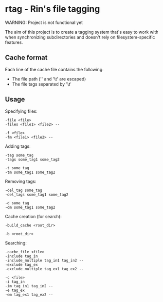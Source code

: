 # rtag - Rin's file tagging

WARNING: Project is not functional yet

The aim of this project is to create a tagging system that's easy to work with when synchronizing subdirectories and doesn't rely on filesystem-specific features.

## Cache format

Each line of the cache file contains the following:

- The file path ('\' and '\t' are escaped)
- The file tags separated by '\t'

## Usage

Specifying files:

```
-file <file>
-files <file1> <file2> --

-f <file>
-fm <file1> <file2> --
```

Adding tags:

```
-tag some_tag
-tags some_tag1 some_tag2

-t some_tag
-tm some_tag1 some_tag2
```

Removing tags:

```
-del_tag some_tag
-del_tags some_tag1 some_tag2

-d some_tag
-dm some_tag1 some_tag2
```

Cache creation (for search):

```
-build_cache <root_dir>

-b <root_dir>
```

Searching:

```
-cache_file <file>
-include tag_in
-include_multiple tag_in1 tag_in2 --
-exclude tag_ex
-exclude_multiple tag_ex1 tag_ex2 --

-c <file>
-i tag_in
-im tag_in1 tag_in2 --
-e tag_ex
-em tag_ex1 tag_ex2 --
```
